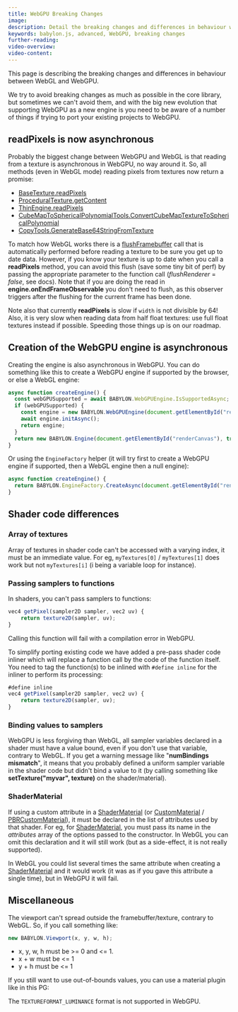 ```yaml
---
title: WebGPU Breaking Changes
image:
description: Detail the breaking changes and differences in behaviour with WebGL
keywords: babylon.js, advanced, WebGPU, breaking changes
further-reading:
video-overview:
video-content:
---
```


This page is describing the breaking changes and differences in behaviour between WebGL and WebGPU.

We try to avoid breaking changes as much as possible in the core library, but sometimes we can't avoid them, and with the big new evolution that supporting WebGPU as a new engine is you need to be aware of a number of things if trying to port your existing projects to WebGPU.

## readPixels is now asynchronous

Probably the biggest change between WebGPU and WebGL is that reading from a texture is asynchronous in WebGPU, no way around it. So, all methods (even in WebGL mode) reading pixels from textures now return a promise:

- [BaseTexture.readPixels](/typedoc/classes/babylon.basetexture#readpixels)
- [ProceduralTexture.getContent](/typedoc/classes/babylon.proceduraltexture#getcontent)
- [ThinEngine.readPixels](/typedoc/classes/babylon.thinengine#readpixels)
- [CubeMapToSphericalPolynomialTools.ConvertCubeMapTextureToSphericalPolynomial](/typedoc/classes/babylon.cubemaptosphericalpolynomialtools#convertcubemaptexturetosphericalpolynomial)
- [CopyTools.GenerateBase64StringFromTexture](/typedoc/classes/babylon.copytools#generatebase64stringfromtexture)

To match how WebGL works there is a [flushFramebuffer](/typedoc/classes/babylon.thinengine#flushframebuffer) call that is automatically performed before reading a texture to be sure you get up to date data. However, if you know your texture is up to date when you call a **readPixels** method, you can avoid this flush (save some tiny bit of perf) by passing the appropriate parameter to the function call (_flushRenderer_ = _false_, see docs). Note that if you are doing the read in **engine.onEndFrameObservable** you don't need to flush, as this observer triggers after the flushing for the current frame has been done.

Note also that currently **readPixels** is slow if `width` is not divisible by 64! Also, it is very slow when reading data from half float textures: use full float textures instead if possible. Speeding those things up is on our roadmap.

## Creation of the WebGPU engine is asynchronous

Creating the engine is also asynchronous in WebGPU. You can do something like this to create a WebGPU engine if supported by the browser, or else a WebGL engine:

```javascript
async function createEngine() {
  const webGPUSupported = await BABYLON.WebGPUEngine.IsSupportedAsync;
  if (webGPUSupported) {
    const engine = new BABYLON.WebGPUEngine(document.getElementById("renderCanvas"));
    await engine.initAsync();
    return engine;
  }
  return new BABYLON.Engine(document.getElementById("renderCanvas"), true);
}
```

Or using the `EngineFactory` helper (it will try first to create a WebGPU engine if supported, then a WebGL engine then a null engine):

```javascript
async function createEngine() {
  return BABYLON.EngineFactory.CreateAsync(document.getElementById("renderCanvas"));
}
```

## Shader code differences

### Array of textures

Array of textures in shader code can't be accessed with a varying index, it must be an immediate value. For eg, `myTextures[0]` / `myTextures[1]` does work but not `myTextures[i]` (i being a variable loop for instance).

### Passing samplers to functions

In shaders, you can't pass samplers to functions:

```javascript
vec4 getPixel(sampler2D sampler, vec2 uv) {
    return texture2D(sampler, uv);
}
```

Calling this function will fail with a compilation error in WebGPU.

To simplify porting existing code we have added a pre-pass shader code inliner which will replace a function call by the code of the function itself. You need to tag the function(s) to be inlined with `#define inline` for the inliner to perform its processing:

```javascript
#define inline
vec4 getPixel(sampler2D sampler, vec2 uv) {
    return texture2D(sampler, uv);
}
```

### Binding values to samplers

WebGPU is less forgiving than WebGL, all sampler variables declared in a shader must have a value bound, even if you don't use that variable, contrary to WebGL. If you get a warning message like "**numBindings mismatch**", it means that you probably defined a uniform sampler variable in the shader code but didn't bind a value to it (by calling something like **setTexture("myvar", texture)** on the shader/material).

### ShaderMaterial

If using a custom attribute in a [ShaderMaterial](/typedoc/classes/babylon.shadermaterial) (or [CustomMaterial](/typedoc/classes/babylon.custommaterial) / [PBRCustomMaterial](/typedoc/classes/babylon.pbrcustommaterial)), it must be declared in the list of attributes used by that shader. For eg, for [ShaderMaterial](/typedoc/classes/babylon.shadermaterial), you must pass its name in the _attributes_ array of the options passed to the constructor. In WebGL you can omit this declaration and it will still work (but as a side-effect, it is not really supported).

In WebGL you could list several times the same attribute when creating a [ShaderMaterial](/typedoc/classes/babylon.shadermaterial) and it would work (it was as if you gave this attribute a single time), but in WebGPU it will fail.

## Miscellaneous

The viewport can't spread outside the framebuffer/texture, contrary to WebGL. So, if you call something like:

```javascript
new BABYLON.Viewport(x, y, w, h);
```

- x, y, w, h must be >= 0 and &lt;= 1.
- x + w must be &lt;= 1
- y + h must be &lt;= 1

If you still want to use out-of-bounds values, you can use a material plugin like in this PG: <Playground id="#IIBY03#32" engine="webgpu" title="Viewport out-of-bounds values" description="Demonstrate how to support a viewport with out-of-bounds values in WebGPU"/>

The `TEXTUREFORMAT_LUMINANCE` format is not supported in WebGPU.
